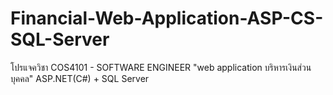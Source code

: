 # Financial-Web-Application-ASP-CS-SQL-Server

โปรแจควิชา COS4101 - SOFTWARE ENGINEER
"web application บริหารเงินส่วนบุคคล" ASP.NET(C#) + SQL Server
